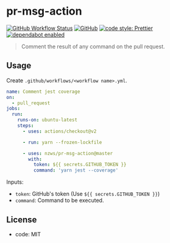 # pr-msg-action

[![GitHub Workflow Status](https://img.shields.io/github/workflow/status/nzws/pr-msg-action/Node%20CI?style=for-the-badge)](https://github.com/nzws/pr-msg-action/actions)
[![GitHub](https://img.shields.io/github/license/nzws/pr-msg-action?style=for-the-badge)](#license)
[![code style: Prettier](https://img.shields.io/badge/code_style-prettier-ff69b4.svg?style=for-the-badge&logo=prettier)](https://prettier.io/)
[![dependabot enabled](https://img.shields.io/badge/dependabot-enabled-0366D6.svg?style=for-the-badge&logo=dependabot)](https://github.com/nzws/pr-msg-action/pulls?utf8=%E2%9C%93&q=is%3Apr+label%3Adependencies+)

> Comment the result of any command on the pull request.

## Usage

Create `.github/workflows/<workflow name>.yml`.

```yaml
name: Comment jest coverage
on:
  - pull_request
jobs:
  run:
    runs-on: ubuntu-latest
    steps:
      - uses: actions/checkout@v2

      - run: yarn --frozen-lockfile

      - uses: nzws/pr-msg-action@master
        with:
          token: ${{ secrets.GITHUB_TOKEN }}
          command: 'yarn jest --coverage'
```

Inputs:

- `token`: GitHub's token (Use `${{ secrets.GITHUB_TOKEN }}`)
- `command`: Command to be executed.

## License

- code: MIT
